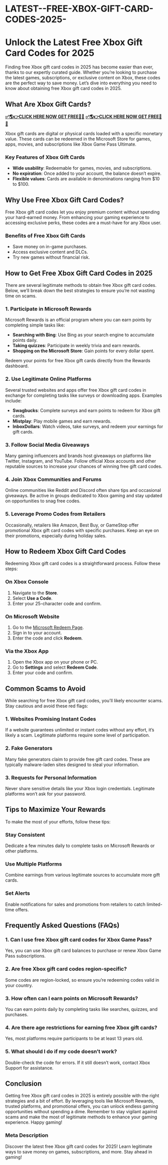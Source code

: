 # LATEST--FREE-XBOX-GIFT-CARD-CODES-2025-
# **Unlock the Latest Free Xbox Gift Card Codes for 2025**

Finding free Xbox gift card codes in 2025 has become easier than ever, thanks to our expertly curated guide. Whether you’re looking to purchase the latest games, subscriptions, or exclusive content on Xbox, these codes are the perfect way to save money. Let’s dive into everything you need to know about obtaining free Xbox gift card codes in 2025.

## **What Are Xbox Gift Cards?**

**[✅🌎👉CLICK HERE NOW GET FREE📌✅](https://betterofferzone.com/all-In-one-gift-cards)**
**[✅🌎👉CLICK HERE NOW GET FREE📌✅](https://betterofferzone.com/all-In-one-gift-cards)**

Xbox gift cards are digital or physical cards loaded with a specific monetary value. These cards can be redeemed in the Microsoft Store for games, apps, movies, and subscriptions like Xbox Game Pass Ultimate.

### **Key Features of Xbox Gift Cards**

- **Wide usability**: Redeemable for games, movies, and subscriptions.
- **No expiration**: Once added to your account, the balance doesn’t expire.
- **Flexible values**: Cards are available in denominations ranging from \$10 to \$100.

## **Why Use Free Xbox Gift Card Codes?**

Free Xbox gift card codes let you enjoy premium content without spending your hard-earned money. From enhancing your gaming experience to accessing exclusive perks, these codes are a must-have for any Xbox user.

### **Benefits of Free Xbox Gift Cards**

- Save money on in-game purchases.
- Access exclusive content and DLCs.
- Try new games without financial risk.

## **How to Get Free Xbox Gift Card Codes in 2025**

There are several legitimate methods to obtain free Xbox gift card codes. Below, we’ll break down the best strategies to ensure you’re not wasting time on scams.

### **1. Participate in Microsoft Rewards**

Microsoft Rewards is an official program where you can earn points by completing simple tasks like:

- **Searching with Bing**: Use Bing as your search engine to accumulate points daily.
- **Taking quizzes**: Participate in weekly trivia and earn rewards.
- **Shopping on the Microsoft Store**: Gain points for every dollar spent.

Redeem your points for free Xbox gift cards directly from the Rewards dashboard.

### **2. Use Legitimate Online Platforms**

Several trusted websites and apps offer free Xbox gift card codes in exchange for completing tasks like surveys or downloading apps. Examples include:

- **Swagbucks**: Complete surveys and earn points to redeem for Xbox gift cards.
- **Mistplay**: Play mobile games and earn rewards.
- **InboxDollars**: Watch videos, take surveys, and redeem your earnings for gift cards.

### **3. Follow Social Media Giveaways**

Many gaming influencers and brands host giveaways on platforms like Twitter, Instagram, and YouTube. Follow official Xbox accounts and other reputable sources to increase your chances of winning free gift card codes.

### **4. Join Xbox Communities and Forums**

Online communities like Reddit and Discord often share tips and occasional giveaways. Be active in groups dedicated to Xbox gaming and stay updated on opportunities to snag free codes.

### **5. Leverage Promo Codes from Retailers**

Occasionally, retailers like Amazon, Best Buy, or GameStop offer promotional Xbox gift card codes with specific purchases. Keep an eye on their promotions, especially during holiday sales.

## **How to Redeem Xbox Gift Card Codes**

Redeeming Xbox gift card codes is a straightforward process. Follow these steps:

### **On Xbox Console**

1. Navigate to the **Store**.
2. Select **Use a Code**.
3. Enter your 25-character code and confirm.

### **On Microsoft Website**

1. Go to the [Microsoft Redeem Page](https://redeem.microsoft.com).
2. Sign in to your account.
3. Enter the code and click **Redeem**.

### **Via the Xbox App**

1. Open the Xbox app on your phone or PC.
2. Go to **Settings** and select **Redeem Code**.
3. Enter your code and confirm.

## **Common Scams to Avoid**

While searching for free Xbox gift card codes, you’ll likely encounter scams. Stay cautious and avoid these red flags:

### **1. Websites Promising Instant Codes**

If a website guarantees unlimited or instant codes without any effort, it’s likely a scam. Legitimate platforms require some level of participation.

### **2. Fake Generators**

Many fake generators claim to provide free gift card codes. These are typically malware-laden sites designed to steal your information.

### **3. Requests for Personal Information**

Never share sensitive details like your Xbox login credentials. Legitimate platforms won’t ask for your password.

## **Tips to Maximize Your Rewards**

To make the most of your efforts, follow these tips:

### **Stay Consistent**

Dedicate a few minutes daily to complete tasks on Microsoft Rewards or other platforms.

### **Use Multiple Platforms**

Combine earnings from various legitimate sources to accumulate more gift cards.

### **Set Alerts**

Enable notifications for sales and promotions from retailers to catch limited-time offers.

## **Frequently Asked Questions (FAQs)**

### **1. Can I use free Xbox gift card codes for Xbox Game Pass?**

Yes, you can use Xbox gift card balances to purchase or renew Xbox Game Pass subscriptions.

### **2. Are free Xbox gift card codes region-specific?**

Some codes are region-locked, so ensure you’re redeeming codes valid in your country.

### **3. How often can I earn points on Microsoft Rewards?**

You can earn points daily by completing tasks like searches, quizzes, and purchases.

### **4. Are there age restrictions for earning free Xbox gift cards?**

Yes, most platforms require participants to be at least 13 years old.

### **5. What should I do if my code doesn’t work?**

Double-check the code for errors. If it still doesn’t work, contact Xbox Support for assistance.

## **Conclusion**

Getting free Xbox gift card codes in 2025 is entirely possible with the right strategies and a bit of effort. By leveraging tools like Microsoft Rewards, trusted platforms, and promotional offers, you can unlock endless gaming opportunities without spending a dime. Remember to stay vigilant against scams and make the most of legitimate methods to enhance your gaming experience. Happy gaming!

### **Meta Description**

Discover the latest free Xbox gift card codes for 2025! Learn legitimate ways to save money on games, subscriptions, and more. Stay ahead in gaming!

